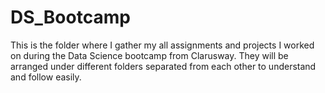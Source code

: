 # DS_Bootcamp
This is the folder where I gather my all assignments and projects I worked on during the Data Science bootcamp from Clarusway. They will be arranged under different folders separated from each other to understand and follow easily.
